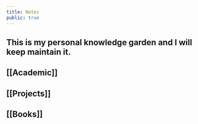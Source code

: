 ```yaml
---
title: Notes
public: true
---
```


## This is my personal knowledge garden and I will keep maintain it.
## [[Academic]]
## [[Projects]]
## [[Books]]